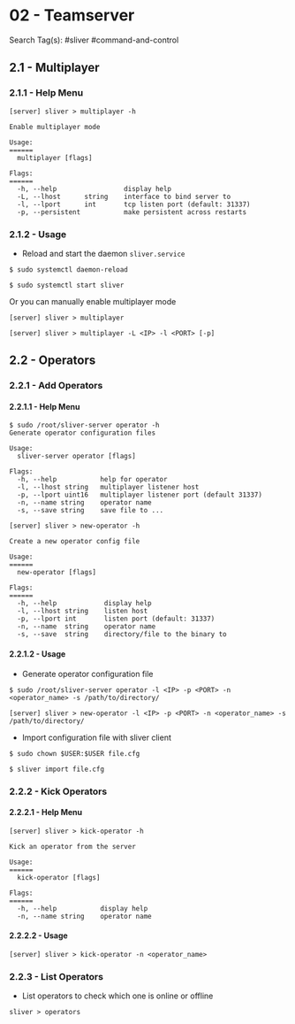 # 02 - Teamserver

Search Tag(s): #sliver #command-and-control

## 2.1 - Multiplayer

### 2.1.1 - Help Menu

```
[server] sliver > multiplayer -h

Enable multiplayer mode

Usage:
======
  multiplayer [flags]

Flags:
======
  -h, --help                 display help
  -L, --lhost      string    interface to bind server to
  -l, --lport      int       tcp listen port (default: 31337)
  -p, --persistent           make persistent across restarts
```

### 2.1.2 - Usage

* Reload and start the daemon `sliver.service`

```
$ sudo systemctl daemon-reload

$ sudo systemctl start sliver
```

Or you can manually enable multiplayer mode

```
[server] sliver > multiplayer

[server] sliver > multiplayer -L <IP> -l <PORT> [-p]
```

## 2.2 - Operators

### 2.2.1 - Add Operators

#### 2.2.1.1 - Help Menu

```
$ sudo /root/sliver-server operator -h
Generate operator configuration files

Usage:
  sliver-server operator [flags]

Flags:
  -h, --help           help for operator
  -l, --lhost string   multiplayer listener host
  -p, --lport uint16   multiplayer listener port (default 31337)
  -n, --name string    operator name
  -s, --save string    save file to ...

[server] sliver > new-operator -h

Create a new operator config file

Usage:
======
  new-operator [flags]

Flags:
======
  -h, --help            display help
  -l, --lhost string    listen host
  -p, --lport int       listen port (default: 31337)
  -n, --name  string    operator name
  -s, --save  string    directory/file to the binary to
```

#### 2.2.1.2 - Usage

* Generate operator configuration file

```
$ sudo /root/sliver-server operator -l <IP> -p <PORT> -n <operator_name> -s /path/to/directory/

[server] sliver > new-operator -l <IP> -p <PORT> -n <operator_name> -s /path/to/directory/
```

* Import configuration file with sliver client

```
$ sudo chown $USER:$USER file.cfg

$ sliver import file.cfg
```

### 2.2.2 - Kick Operators

#### 2.2.2.1 - Help Menu

```
[server] sliver > kick-operator -h

Kick an operator from the server

Usage:
======
  kick-operator [flags]

Flags:
======
  -h, --help           display help
  -n, --name string    operator name
```

#### 2.2.2.2 - Usage

`[server] sliver > kick-operator -n <operator_name>`

### 2.2.3 - List Operators

* List operators to check which one is online or offline

`sliver > operators`